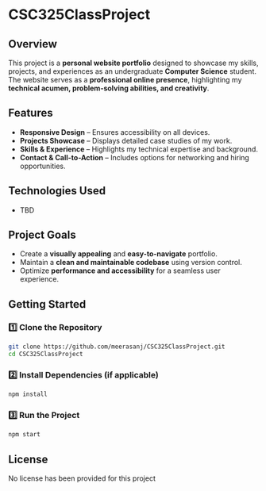 # CSC325ClassProject

## Overview  
This project is a **personal website portfolio** designed to showcase my skills, projects, and experiences as an undergraduate **Computer Science** student. The website serves as a **professional online presence**, highlighting my **technical acumen, problem-solving abilities, and creativity**.  

## Features  
- **Responsive Design** – Ensures accessibility on all devices.  
- **Projects Showcase** – Displays detailed case studies of my work.  
- **Skills & Experience** – Highlights my technical expertise and background.  
- **Contact & Call-to-Action** – Includes options for networking and hiring opportunities.  

## Technologies Used  
- TBD

## Project Goals  
- Create a **visually appealing** and **easy-to-navigate** portfolio.  
- Maintain a **clean and maintainable codebase** using version control.  
- Optimize **performance and accessibility** for a seamless user experience.  

## Getting Started  
### 1️⃣ Clone the Repository  
```bash
git clone https://github.com/meerasanj/CSC325ClassProject.git
cd CSC325ClassProject
```
### 2️⃣ Install Dependencies (if applicable)  
```bash
npm install
```
### 3️⃣ Run the Project  
```bash
npm start
```

## License  
No license has been provided for this project 
